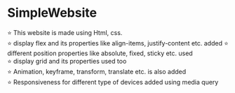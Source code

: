 # SimpleWebsite
⭐️ This website is made using Html, css. <br>
⭐️ display flex and its properties like align-items, justify-content etc. added
⭐️ different position properties like absolute, fixed, sticky etc. used <br>
⭐️ display grid and its properties used too <br>
⭐️ Animation, keyframe, transform, translate etc. is also added <br>
⭐️ Responsiveness for different type of devices added using media query
